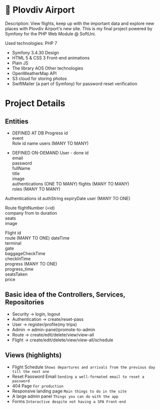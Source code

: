 # 🛫 Plovdiv Airport

Description:
View flights, keep up with the important data and explore new places with Plovdiv Airport's new site. This is my final project powered by Symfony for the PHP Web Module @ SoftUni.

Used technologies:
PHP 7
- Symfony 3.4.30
Design
- HTML 5 & CSS 3
Front-end animations
- Plain JS
- The library AOS
Other technologies
- OpenWeatherMap API
- S3 cloud for storing photos
- SwiftMailer (a part of Symfony) for password reset verification

# Project Details
## Entities
- DEFINED AT DB
Progress
	id			
	event		
Role
    id
    name
    users (MANY TO MANY)
	
- DEFINED ON-DEMAND
User - done
	id							
	email									
	password					
	fullName					
	title		
	image			
	authentications (ONE TO MANY)
	flights (MANY TO MANY)	
	roles (MANY TO MANY)	
	
Authentications
    id
    authString
    expiryDate
    user (MANY TO ONE)
	
Route
	flightNumber (=id)   		
	company
	from 
	to
	duration 					
	seats 						
	image 		
				
Flight
	id						
	route (MANY TO ONE)	
	dateTime				
	terminal				
	gate					
	baggageCheckTime		
	checkInTime				
	progress (MANY TO ONE)	
	progress_time			
	seatsTaken 				
	price 					

## Basic idea of the Controllers, Services, Repositories
- Security -> login, logout
- Authentication -> create/reset-pass
- User -> register/profile(my trips)
- Admin -> admin-panel/promote-to-admin
- Route -> create/edit/delete/view/view-all
- Flight -> create/edit/delete/view/view-all/schedule

## Views (highlights)
- Flight Schedule ```Shows departures and arrivals from the previous day till the next one```
- Reset Password Email ```Sending a well-formated email to reset a password```
- 404 Page ```For production```
- Responsive landing page ```Main things to do in the site```
- A large admin panel ```Things you can do with the app```
- Forms ```Interactive despite not having a SPA Front-end```